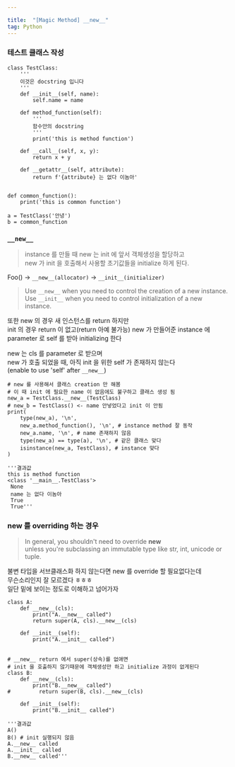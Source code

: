 ```yaml
---

title:  "[Magic Method] __new__"
tag: Python
---
```


### 테스트 클래스 작성

```
class TestClass:
    '''
    이것은 docstring 입니다
    '''
    def __init__(self, name):
        self.name = name

    def method_function(self):
        '''
        함수안의 docstring
        '''
        print('this is method function')

    def __call__(self, x, y):
        return x + y

    def __getattr__(self, attribute):
        return f'{attribute} 는 없다 이놈아'


def common_function():
    print('this is common function')

a = TestClass('안녕')
b = common_function
```

### `__new__`

> instance 를 만들 때 new 는 init 에 앞서 객체생성을 할당하고  
> new 가 init 을 호출해서 사용할 초기값들을 initialize 하게 된다.

Foo() -> `__new__(allocator)` -> `__init__(initializer)`

> Use `__new__` when you need to control the creation of a new instance.  
> Use `__init__` when you need to control initialization of a new instance.

또한 new 의 경우 새 인스턴스를 return 하지만  
init 의 경우 return 이 없고(return 아예 불가능) new 가 만들어준 instance 에  
parameter 로 self 를 받아 initializing 한다

new 는 cls 를 parameter 로 받으며  
new 가 호출 되었을 때, 아직 init 을 위한 self 가 존재하지 않는다  
(enable to use 'self' after `__new__`)

```
# new 를 사용해서 클래스 creation 만 해봄
# 이 때 init 에 필요한 name 이 없음에도 불구하고 클래스 생성 됨
new_a = TestClass.__new__(TestClass)
# new_b = TestClass() <- name 안넣었다고 init 이 안됨
print(
    type(new_a), '\n',
    new_a.method_function(), '\n', # instance method 잘 동작
    new_a.name, '\n', # name 존재하지 않음 
    type(new_a) == type(a), '\n', # 같은 클래스 맞다 
    isinstance(new_a, TestClass), # instance 맞다
)

'''결과값
this is method function
<class '__main__.TestClass'> 
 None 
 name 는 없다 이놈아 
 True 
 True'''

```

### new 를 overriding 하는 경우

> In general, you shouldn't need to override **new**  
> unless you're subclassing an immutable type like str, int, unicode or tuple.

불변 타입을 서브클래스화 하지 않는다면 new 를 override 할 필요없다는데  
무슨소리인지 잘 모르겠다 ㅎㅎㅎ  
일단 밑에 보이는 정도로 이해하고 넘어가자

```
class A:
    def __new__(cls):
        print("A.__new__ called")
        return super(A, cls).__new__(cls)

    def __init__(self):
        print("A.__init__ called")


# __new__ return 에서 super(상속)를 없애면
# init 을 호출하지 않기때문에 객체생성만 하고 initialize 과정이 없게된다
class B:
    def __new__(cls):
        print("B.__new__ called")
#         return super(B, cls).__new__(cls)

    def __init__(self):
        print("B.__init__ called")

'''결과값        
A()
B() # init 실행되지 않음
A.__new__ called
A.__init__ called
B.__new__ called'''

```